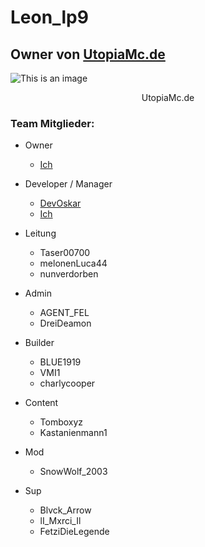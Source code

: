 # Leon_lp9
## Owner von [UtopiaMc.de](https://utopiamc.de)
![This is an image](https://assets.utopiamc.de/img/backgrounds/cb-background.min.png)

<p align="center">
   UtopiaMc.de
</p>

### Team Mitglieder:
- Owner
  - [Ich](https://github.com/Leonlp9)

- Developer / Manager
  - [DevOskar](https://github.com/OskarWiedeweg)
  - [Ich](https://github.com/Leonlp9)

- Leitung
  - Taser00700
  - melonenLuca44
  - nunverdorben

- Admin
  - AGENT_FEL
  - DreiDeamon

- Builder
  - BLUE1919
  - VMI1
  - charlycooper

- Content
  - Tomboxyz
  - Kastanienmann1

- Mod
  - SnowWolf_2003

- Sup
  - Blvck_Arrow
  - lI_Mxrci_Il
  - FetziDieLegende
